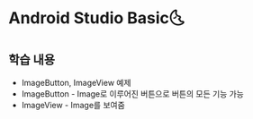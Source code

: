 # Android Studio Basic:last_quarter_moon_with_face:

## 학습 내용

- ImageButton, ImageView 예제
- ImageButton - Image로 이루어진 버튼으로 버튼의 모든 기능 가능
- ImageView - Image를 보여줌